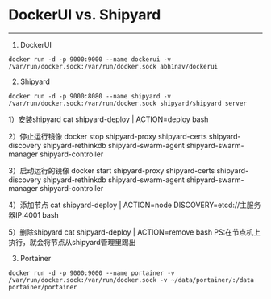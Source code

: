 # DockerUI vs. Shipyard
---

1. DockerUI
```
docker run -d -p 9000:9000 --name dockerui -v /var/run/docker.sock:/var/run/docker.sock abh1nav/dockerui
```

2. Shipyard
```
docker run -d -p 9000:8080 --name shipyard -v /var/run/docker.sock:/var/run/docker.sock shipyard/shipyard server
```

1）安装shipyard
cat shipyard-deploy | ACTION=deploy bash
  
2）停止运行镜像
docker stop shipyard-proxy shipyard-certs shipyard-discovery shipyard-rethinkdb shipyard-swarm-agent shipyard-swarm-manager shipyard-controller
  
3）启动运行的镜像
docker start shipyard-proxy shipyard-certs shipyard-discovery shipyard-rethinkdb shipyard-swarm-agent shipyard-swarm-manager shipyard-controller

4）添加节点
cat shipyard-deploy | ACTION=node DISCOVERY=etcd://主服务器IP:4001 bash

5）删除shipyard
cat shipyard-deploy | ACTION=remove bash
PS:在节点机上执行，就会将节点从shipyard管理里踢出

3. Portainer
```
docker run -d -p 9000:9000 --name portainer -v /var/run/docker.sock:/var/run/docker.sock -v ~/data/portainer/:/data portainer/portainer
```